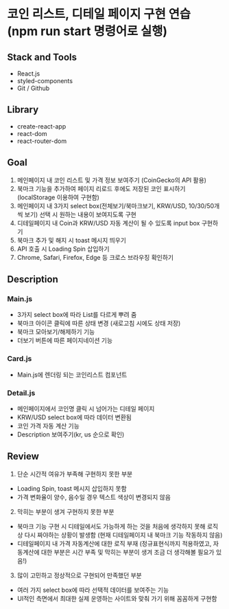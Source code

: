 #  코인 리스트, 디테일 페이지 구현 연습 (npm run start 명령어로 실행)

## Stack and Tools
- React.js
- styled-components
- Git / Github

## Library
- create-react-app
- react-dom
- react-router-dom

## Goal
1. 메인페이지 내 코인 리스트 및 가격 정보 보여주기 (CoinGecko의 API 활용)
2. 북마크 기능을 추가하여 페이지 리로드 후에도 저장된 코인 표시하기 (localStorage 이용하여 구현함)
3. 메인페이지 내 3가지 select box(전체보기/북마크보기, KRW/USD, 10/30/50개 씩 보기) 선택 시 원하는 내용이 보여지도록 구현
4. 디테일페이지 내 Coin과 KRW/USD 자동 계산이 될 수 있도록 input box 구현하기
5. 북마크 추가 및 해지 시 toast 메시지 띄우기
6. API 호출 시 Loading Spin 삽입하기
7. Chrome, Safari, Firefox, Edge 등 크로스 브라우징 확인하기


## Description
### Main.js
- 3가지 select box에 따라 List를 다르게 뿌려 줌
- 북마크 아이콘 클릭에 따른 상태 변경 (새로고침 시에도 상태 저장)
- 북마크 모아보기/해제하기 기능
- 더보기 버튼에 따른 페이지네이션 기능

### Card.js
- Main.js에 렌더링 되는 코인리스트 컴포넌트

### Detail.js
- 메인페이지에서 코인명 클릭 시 넘어가는 디테일 페이지
- KRW/USD select box에 따라 데이터 변환됨
- 코인 가격 자동 계산 기능
- Description 보여주기(kr, us 순으로 확인)

## Review
1. 단순 시간적 여유가 부족해 구현하지 못한 부분
- Loading Spin, toast 메시지 삽입하지 못함
- 가격 변화율이 양수, 음수일 경우 텍스트 색상이 변경되지 않음
2. 막히는 부분이 생겨 구현하지 못한 부분
- 북마크 기능 구현 시 디테일에서도 가능하게 하는 것을 처음에 생각하지 못해 로직 상 다시 짜야하는 상황이 발생함 (현재 디테일페이지 내 북마크 기능 작동하지 않음)
- 디테일페이지 내 가격 자동계산에 대한 로직 부재 (정규표현식까지 적용하였고, 자동계산에 대한 부분은 시간 부족 및 막히는 부분이 생겨 조금 더 생각해볼 필요가 있음!)
3. 많이 고민하고 정상적으로 구현되어 만족했던 부분
- 여러 가지 select box에 따라 선택적 데이터를 보여주는 기능
- UI적인 측면에서 최대한 실제 운영하는 사이트와 맞춰 가기 위해 꼼꼼하게 구현함
